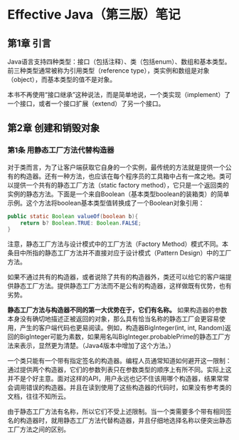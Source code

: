 # Effective Java（第三版）笔记

## 第1章 引言

Java语言支持四种类型：接口（包括注释）、类（包括enum）、数组和基本类型。前三种类型通常被称为引用类型（reference type），类实例和数组是对象（object），而基本类型的值不是对象。

本书不再使用“接口继承”这种说法，而是简单地说，一个类实现（implement）了一个接口，或者一个接口扩展（extend）了另一个接口。

## 第2章 创建和销毁对象

### 第1条 用静态工厂方法代替构造器

对于类而言，为了让客户端获取它自身的一个实例，最传统的方法就是提供一个公有的构造器。还有一种方法，也应该在每个程序员的工具箱中占有一席之地。类可以提供一个共有的静态工厂方法（static factory method），它只是一个返回类的实例的静态方法。下面是一个来自Boolean（基本类型boolean的装箱类）的简单示例。这个方法将boolean基本类型值转换成了一个Boolean对象引用：

~~~java
public static Boolean valueOf(boolean b){
    return b? Boolean.TRUE: Boolean.FALSE;
}
~~~

注意，静态工厂方法与设计模式中的工厂方法（Factory Method）模式不同。本条目中所指的静态工厂方法并不直接对应于设计模式（Pattern Design）中的工厂方法。

如果不通过共有的构造器，或者说除了共有的构造器外，类还可以给它的客户端提供静态工厂方法。提供静态工厂方法而不是公有的构造器，这样做既有优势，也有劣势。

**静态工厂方法与构造器不同的第一大优势在于，它们有名称。** 如果构造器的参数本身没有确切地描述正被返回的对象，那么具有恰当名称的静态工厂会更容易使用，产生的客户端代码也更易阅读。例如，构造器BigInteger(int, int, Random)返回的BigInteger可能为素数，如果用名叫BigInteger.probablePrime的静态工厂方法来表示，显然更为清楚。（Java4版本中增加了这个方法。）

一个类只能有一个带有指定签名的构造器。编程人员通常知道如何避开这一限制：通过提供两个构造器，它们的参数列表只在参数类型的顺序上有所不同。实际上这并不是个好主意。面对这样的API，用户永远也记不住该用哪个构造器，结果常常会调用错误的构造器。并且在读到使用了这些构造器的代码时，如果没有参考类的文档，往往不知所云。

由于静态工厂方法有名称，所以它们不受上述限制。当一个类需要多个带有相同签名的构造器时，就用静态工厂方法代替构造器，并且仔细地选择名称以便突出静态工厂方法之间的区别。